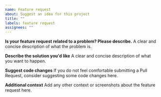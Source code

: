 ```yaml
---
name: Feature request
about: Suggest an idea for this project
title: ""
labels: feature request
assignees: ""
---
```


**Is your feature request related to a problem? Please describe.**
A clear and concise description of what the problem is.

**Describe the solution you'd like**
A clear and concise description of what you want to happen.

**Suggest code changes**
If you do not feel comfortable submitting a Pull Request, consider suggesting some code changes here.

**Additional context**
Add any other context or screenshots about the feature request here.
